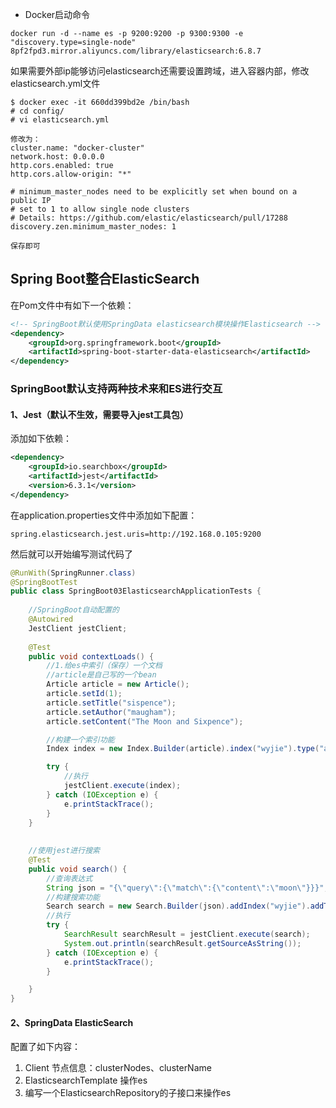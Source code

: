 * Docker启动命令

```shell
docker run -d --name es -p 9200:9200 -p 9300:9300 -e "discovery.type=single-node" 8pf2fpd3.mirror.aliyuncs.com/library/elasticsearch:6.8.7

```

如果需要外部ip能够访问elasticsearch还需要设置跨域，进入容器内部，修改elasticsearch.yml文件

```shell
$ docker exec -it 660dd399bd2e /bin/bash
# cd config/
# vi elasticsearch.yml

修改为：
cluster.name: "docker-cluster"
network.host: 0.0.0.0
http.cors.enabled: true
http.cors.allow-origin: "*"
 
# minimum_master_nodes need to be explicitly set when bound on a public IP
# set to 1 to allow single node clusters
# Details: https://github.com/elastic/elasticsearch/pull/17288
discovery.zen.minimum_master_nodes: 1
 
保存即可
```

## Spring Boot整合ElasticSearch

在Pom文件中有如下一个依赖：

```xml
<!-- SpringBoot默认使用SpringData elasticsearch模块操作Elasticsearch -->
<dependency>
    <groupId>org.springframework.boot</groupId>
    <artifactId>spring-boot-starter-data-elasticsearch</artifactId>
</dependency>
```

### SpringBoot默认支持两种技术来和ES进行交互

#### 1、Jest（默认不生效，需要导入jest工具包）

添加如下依赖：

```xml
<dependency>
    <groupId>io.searchbox</groupId>
    <artifactId>jest</artifactId>
    <version>6.3.1</version>
</dependency>
```

在application.properties文件中添加如下配置：

```properties
spring.elasticsearch.jest.uris=http://192.168.0.105:9200
```

然后就可以开始编写测试代码了

```java
@RunWith(SpringRunner.class)
@SpringBootTest
public class SpringBoot03ElasticsearchApplicationTests {
	
    //SpringBoot自动配置的
    @Autowired
    JestClient jestClient;
    
    @Test
    public void contextLoads() {
        //1.给es中索引（保存）一个文档
        //article是自己写的一个bean
        Article article = new Article();
        article.setId(1);
        article.setTitle("sispence");
        article.setAuthor("maugham");
        article.setContent("The Moon and Sixpence");

        //构建一个索引功能
        Index index = new Index.Builder(article).index("wyjie").type("arti").build();

        try {
            //执行
            jestClient.execute(index);
        } catch (IOException e) {
            e.printStackTrace();
        }
    }
    
    
    //使用jest进行搜索
    @Test
    public void search() {
        //查询表达式
        String json = "{\"query\":{\"match\":{\"content\":\"moon\"}}}";
        //构建搜索功能
        Search search = new Search.Builder(json).addIndex("wyjie").addType("arti").build();
        //执行
        try {
            SearchResult searchResult = jestClient.execute(search);
            System.out.println(searchResult.getSourceAsString());
        } catch (IOException e) {
            e.printStackTrace();
        }

    }
}

```



#### 2、SpringData ElasticSearch

配置了如下内容：

1. Client 节点信息：clusterNodes、clusterName
2. ElasticsearchTemplate 操作es
3. 编写一个ElasticsearchRepository的子接口来操作es